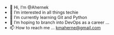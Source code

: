 - 👋 Hi, I’m @Ahernek
- 👀 I’m interested in all things techie
- 🌱 I’m currently learning Git and Python
- 💞️ I’m hoping to branch into DevOps as a career ...
- 📫 How to reach me ...  kmaherne@gmail.com

<!---
Ahernek/Ahernek is a ✨ special ✨ repository because its `README.md` (this file) appears on your GitHub profile.
You can click the Preview link to take a look at your changes.
--->

